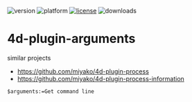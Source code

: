 ![version](https://img.shields.io/badge/version-20%2B-E23089)
![platform](https://img.shields.io/static/v1?label=platform&message=mac-intel%20|%20mac-arm%20|%20win-64&color=blue)
[![license](https://img.shields.io/github/license/miyako/4d-plugin-arguments)](LICENSE)
![downloads](https://img.shields.io/github/downloads/miyako/4d-plugin-arguments/total)

# 4d-plugin-arguments

similar projects

* https://github.com/miyako/4d-plugin-process
* https://github.com/miyako/4d-plugin-process-information

```4d
$arguments:=Get command line
```
